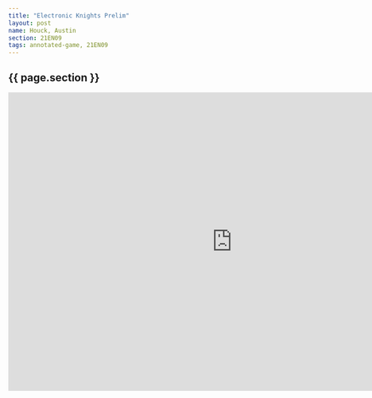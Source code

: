 ```yaml
---
title: "Electronic Knights Prelim"
layout: post
name: Houck, Austin
section: 21EN09
tags: annotated-game, 21EN09
---
```


<h2>{{ page.section }}</h2>

<iframe style='border: 0;' width='900px' height='600px' src='https://share.chessbase.com/SharedGames/frame/?p=TO+yQzzYb1ujVvnHSnyXcPFEjI3McwfudkX+oceuEFBQZDXRAstunlDFX2G/XUNO'></iframe>
